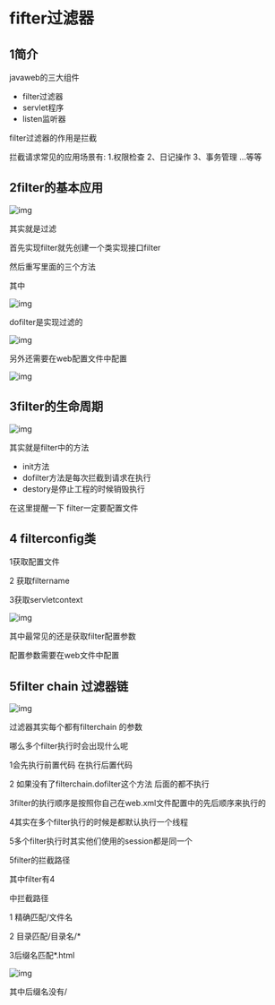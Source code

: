 # fifter过滤器

## 1简介

javaweb的三大组件

- filter过滤器   
- servlet程序  
- listen监听器






filter过滤器的作用是拦截

拦截请求常见的应用场景有:
1.权限检查
2、日记操作
3、事务管理
...等等



## 2filter的基本应用

![img](http://inis.inis1719.cn/202206071505167.png)

其实就是过滤

首先实现filter就先创建一个类实现接口filter 

然后重写里面的三个方法

其中

![img](http://inis.inis1719.cn/202206071505168.png)

dofilter是实现过滤的

![img](http://inis.inis1719.cn/202206071505169.png)

另外还需要在web配置文件中配置

![img](http://inis.inis1719.cn/202206071505170.png)

##               3filter的生命周期

![img](http://inis.inis1719.cn/202206071505171.png)

其实就是filter中的方法

- init方法
- dofilter方法是每次拦截到请求在执行
- destory是停止工程的时候销毁执行  



在这里提醒一下  filter一定要配置文件



## 4 filterconfig类

1获取配置文件

2 获取filtername

3获取servletcontext

![img](http://inis.inis1719.cn/202206071505172.png)

其中最常见的还是获取filter配置参数

配置参数需要在web文件中配置



## 5filter  chain 过滤器链

![img](http://inis.inis1719.cn/202206071505173.png)

过滤器其实每个都有filterchain 的参数

哪么多个filter执行时会出现什么呢

1会先执行前置代码  在执行后置代码

2 如果没有了filterchain.dofilter这个方法 后面的都不执行

3filter的执行顺序是按照你自己在web.xml文件配置中的先后顺序来执行的

4其实在多个filter执行的时候是都默认执行一个线程

5多个filter执行时其实他们使用的session都是同一个

5filter的拦截路径

其中filter有4

中拦截路径

1 精确匹配/文件名

2 目录匹配/目录名/*

3后缀名匹配*.html

![img](http://inis.inis1719.cn/202206071505174.png)

其中后缀名没有/

